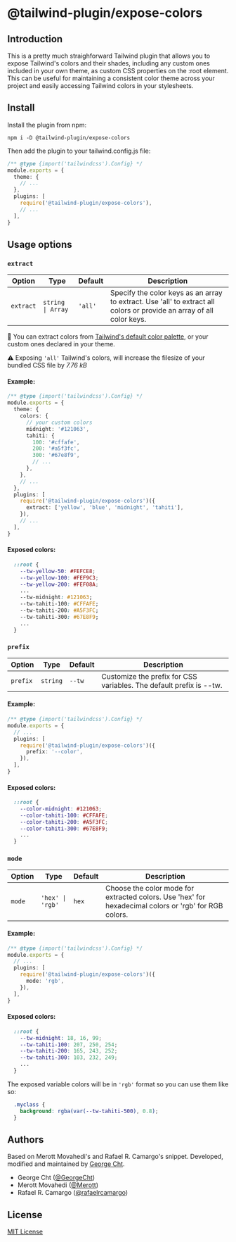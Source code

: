 # @tailwind-plugin/expose-colors

## Introduction

This is a pretty much straighforward Tailwind plugin that allows you to expose Tailwind's colors and their shades, including any custom ones included in your own theme, as custom CSS properties on the :root element. This can be useful for maintaining a consistent color theme across your project and easily accessing Tailwind colors in your stylesheets.

## Install

Install the plugin from npm:

```
npm i -D @tailwind-plugin/expose-colors
```

Then add the plugin to your tailwind.config.js file:

```ts
/** @type {import('tailwindcss').Config} */
module.exports = {
  theme: {
    // ...
  },
  plugins: [
    require('@tailwind-plugin/expose-colors'),
    // ...
  ],
}
```

## Usage options

### `extract`

| Option    | Type              | Default | Description                                                                                                           |
| --------- | ----------------- | ------- | --------------------------------------------------------------------------------------------------------------------- |
| `extract` | `string \| Array` | `'all'` | Specify the color keys as an array to extract. Use 'all' to extract all colors or provide an array of all color keys. |

📌 You can extract colors from [Tailwind's default color palette](https://tailwindcss.com/docs/customizing-colors), or your custom ones declared in your theme.

⚠️ Exposing `'all'` Tailwind's colors, will increase the filesize of your bundled CSS file by _7.76 kB_

#### Example:

```ts
/** @type {import('tailwindcss').Config} */
module.exports = {
  theme: {
    colors: {
      // your custom colors
      midnight: '#121063',
      tahiti: {
        100: '#cffafe',
        200: '#a5f3fc',
        300: '#67e8f9',
        // ...
      },
    },
    // ...
  },
  plugins: [
    require('@tailwind-plugin/expose-colors')({
      extract: ['yellow', 'blue', 'midnight', 'tahiti'],
    }),
    // ...
  ],
}
```

#### Exposed colors:

```css
  ::root {
    --tw-yellow-50: #FEFCE8;
    --tw-yellow-100: #FEF9C3;
    --tw-yellow-200: #FEF08A;
    ...
    --tw-midnight: #121063;
    --tw-tahiti-100: #CFFAFE;
    --tw-tahiti-200: #A5F3FC;
    --tw-tahiti-300: #67E8F9;
    ...
  }
```

### `prefix`

| Option   | Type     | Default | Description                                                         |
| -------- | -------- | ------- | ------------------------------------------------------------------- |
| `prefix` | `string` | `--tw`  | Customize the prefix for CSS variables. The default prefix is --tw. |

#### Example:

```ts
/** @type {import('tailwindcss').Config} */
module.exports = {
  // ...
  plugins: [
    require('@tailwind-plugin/expose-colors')({
      prefix: '--color',
    }),
  ],
}
```

#### Exposed colors:

```css
  ::root {
    --color-midnight: #121063;
    --color-tahiti-100: #CFFAFE;
    --color-tahiti-200: #A5F3FC;
    --color-tahiti-300: #67E8F9;
    ...
  }
```

### `mode`

| Option | Type             | Default | Description                                                                                           |
| ------ | ---------------- | ------- | ----------------------------------------------------------------------------------------------------- |
| `mode` | `'hex' \| 'rgb'` | `hex`   | Choose the color mode for extracted colors. Use 'hex' for hexadecimal colors or 'rgb' for RGB colors. |

#### Example:

```ts
/** @type {import('tailwindcss').Config} */
module.exports = {
  // ...
  plugins: [
    require('@tailwind-plugin/expose-colors')({
      mode: 'rgb',
    }),
  ],
}
```

#### Exposed colors:

```css
  ::root {
    --tw-midnight: 18, 16, 99;
    --tw-tahiti-100: 207, 250, 254;
    --tw-tahiti-200: 165, 243, 252;
    --tw-tahiti-300: 103, 232, 249;
    ...
  }
```

The exposed variable colors will be in `'rgb'` format so you can use them like so:

```css
  .myclass {
    background: rgba(var(--tw-tahiti-500), 0.8);
  }
```

## Authors

Based on Merott Movahedi's and Rafael R. Camargo's snippet. Developed, modified and maintained by [George Cht](https://github.com/GeorgeCht).

- George Cht ([@GeorgeCht](https://github.com/GeorgeCht))
- Merott Movahedi ([@Merott](https://github.com/Merott))
- Rafael R. Camargo ([@rafaelrcamargo](https://github.com/rafaelrcamargo))

## License

[MIT License](https://opensource.org/licenses/MIT)
